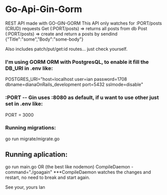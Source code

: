 # Go-Api-Gin-Gorm
REST API made with GO-GIN-GORM
This API only watches for :PORT/posts (CRUD) requests
Get (:PORT/posts) => returns all posts from db
Post (:PORT/posts) => create and return a posts by sendind {"Title":"some","Body":"some-body"}

Also includes patch/put/get:id routes... just check yourself.

### I'm using GORM ORM with PostgresQL, to enable it fill the DB_URI in .env like:
POSTGRES_URI="host=localhost user=ian password=1708 dbname=dianaOnRails_development port=5432 sslmode=disable"

### :PORT -- Gin uses :8080 as default, if u want to use other just set in .env like:
PORT = 3000 

### Running migrations:
go run migrate/migrate.go

## Running aplication:
go run main.go 
OR (the best like nodemon)
CompileDaemon -command="./goagain"
***CompileDaemon watches the changes and restart, no need to break and start again.



See your, yours Ian